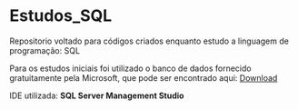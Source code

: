 # Estudos_SQL
Repositorio voltado para códigos criados enquanto estudo a linguagem de programação: SQL

Para os estudos iniciais foi utilizado o banco de dados fornecido gratuitamente pela Microsoft, que pode ser encontrado aqui:
[Download](https://objects.githubusercontent.com/github-production-release-asset-2e65be/53698446/0d72fc96-bb25-11e7-97d8-9905e109d7f6?X-Amz-Algorithm=AWS4-HMAC-SHA256&X-Amz-Credential=AKIAIWNJYAX4CSVEH53A%2F20230208%2Fus-east-1%2Fs3%2Faws4_request&X-Amz-Date=20230208T191012Z&X-Amz-Expires=300&X-Amz-Signature=1bd55fb2ba4950d2a0b5b2b9e4ab5eb1798c09f3d9897d7d0c5f130c732885d2&X-Amz-SignedHeaders=host&actor_id=63083579&key_id=0&repo_id=53698446&response-content-disposition=attachment%3B%20filename%3DAdventureWorks2017.bak&response-content-type=application%2Foctet-stream)

IDE utilizada: **SQL Server  Management Studio**
